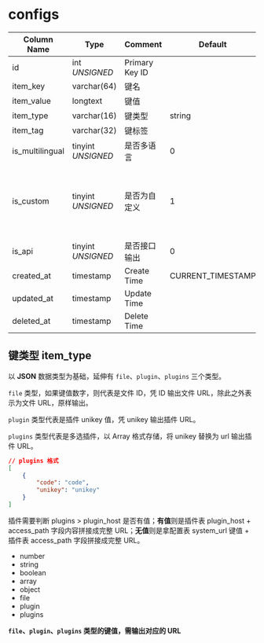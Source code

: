 # configs

| Column Name | Type | Comment | Default | Null | Remark |
| --- | --- | --- | --- | --- | --- |
| id | int *UNSIGNED* | Primary Key ID | | NO | Auto Increment |
| item_key | varchar(64) | 键名 | | NO | **Unique** |
| item_value | longtext | 键值 | | YES |  |
| item_type | varchar(16) | 键类型 | string | NO |  |
| item_tag | varchar(32) | 键标签 |  | NO |  |
| is_multilingual | tinyint *UNSIGNED* | 是否多语言 | 0 | NO | 0.否 / 1.是 |
| is_custom | tinyint *UNSIGNED* | 是否为自定义 | 1 | NO | 0.否 / 1.是<br>0 表示为系统自带，1 表示为插件新增 |
| is_api | tinyint *UNSIGNED* | 是否接口输出 | 0 | NO | 0.禁止 / 1.允许 |
| created_at | timestamp | Create Time | CURRENT_TIMESTAMP | NO |  |
| updated_at | timestamp | Update Time |  | YES |  |
| deleted_at | timestamp | Delete Time |  | YES |  |

## 键类型 item_type

以 **JSON** 数据类型为基础，延伸有 `file`、`plugin`、`plugins` 三个类型。

`file` 类型，如果键值数字，则代表是文件 ID，凭 ID 输出文件 URL，除此之外表示为文件 URL，原样输出。

`plugin` 类型代表是插件 unikey 值，凭 unikey 输出插件 URL。

`plugins` 类型代表是多选插件，以 Array 格式存储，将 unikey 替换为 url 输出插件 URL。

```json
// plugins 格式
[
    {
        "code": "code",
        "unikey": "unikey"
    }
]
```

插件需要判断 plugins > plugin_host 是否有值；**有值**则是插件表 plugin_host + access_path 字段内容拼接成完整 URL；**无值**则是拿配置表 system_url 键值 + 插件表 access_path 字段拼接成完整 URL。

- number
- string
- boolean
- array
- object
- file
- plugin
- plugins

**`file`、`plugin`、`plugins` 类型的键值，需输出对应的 URL**
